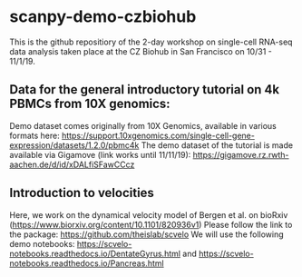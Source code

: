 # scanpy-demo-czbiohub

This is the github repositiory of the 2-day workshop on single-cell RNA-seq data analysis taken place at the CZ Biohub in San Francisco on 10/31 - 11/1/19.

## Data for the general introductory tutorial on 4k PBMCs from 10X genomics:

Demo dataset comes originally from 10X Genomics, available in various formats here: https://support.10xgenomics.com/single-cell-gene-expression/datasets/1.2.0/pbmc4k
The demo dataset of the tutorial is made available via Gigamove (link works until 11/11/19): https://gigamove.rz.rwth-aachen.de/d/id/xDALfiSFawCCcz

## Introduction to velocities

Here, we work on the dynamical velocity model of Bergen et al. on bioRxiv (https://www.biorxiv.org/content/10.1101/820936v1)
Please follow the link to the package: https://github.com/theislab/scvelo
We will use the following demo notebooks: https://scvelo-notebooks.readthedocs.io/DentateGyrus.html and https://scvelo-notebooks.readthedocs.io/Pancreas.html


